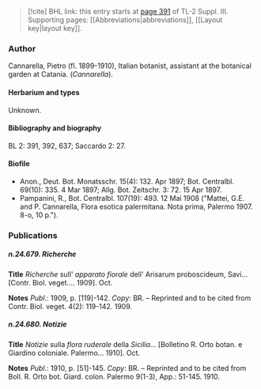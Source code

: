 > [!cite] BHL link: this entry starts at [page 391](https://www.biodiversitylibrary.org/item/103861#page/401/mode/1up) of TL-2 Suppl. III.
> Supporting pages: [[Abbreviations|abbreviations]], [[Layout key|layout key]].

### Author

Cannarella, Pietro (fl. 1899-1910), Italian botanist, assistant at the botanical garden at Catania. (*Cannarella*).

#### Herbarium and types

Unknown.

#### Bibliography and biography

BL 2: 391, 392, 637; Saccardo 2: 27.

#### Biofile

- Anon., Deut. Bot. Monatsschr. 15(4): 132. Apr 1897; Bot. Centralbl. 69(10): 335. 4 Mar 1897; Allg. Bot. Zeitschr. 3: 72. 15 Apr 1897.
- Pampanini, R., Bot. Centralbl. 107(19): 493. 12 Mai 1908 ("Mattei, G.E. and P. Cannarella, Flora esotica palermitana. Nota prima, Palermo 1907. 8-o, 10 p.").

### Publications

##### n.24.679. Richerche

**Title**
*Richerche* sull' *apparato fiorale* dell' Arisarum proboscideum, Savi... \[Contr. Biol. veget.... 1909\]. Oct.

**Notes**
*Publ*.: 1909, p. \[119\]-142. *Copy*: BR. – Reprinted and to be cited from Contr. Biol. veget. 4(2): 119-142. 1909.

##### n.24.680. Notizie

**Title**
*Notizie* sulla *flora ruderale* della *Sicilia*... \[Bolletino R. Orto botan. e Giardino coloniale. Palermo... 1910\]. Oct.

**Notes**
*Publ*.: 1910, p. \[51\]-145. *Copy*: BR. – Reprinted and to be cited from Boll. R. Orto bot. Giard. colon. Palermo 9(1-3), App.: 51-145. 1910.

